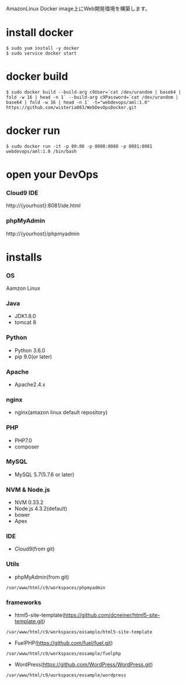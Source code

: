 AmazonLinux Docker image上にWeb開発環境を構築します。

# install docker
```
$ sudo yum install -y docker
$ sudo service docker start
```

# docker build
```
$ sudo docker build --build-arg c9User=`cat /dev/urandom | base64 | fold -w 16 | head -n 1` --build-arg c9Password=`cat /dev/urandom | base64 | fold -w 16 | head -n 1` -t="webdevops/aml:1.0" https://github.com/wisteria083/WebDevOpsDocker.git 
```

# docker run
```
$ sudo docker run -it -p 80:80 -p 8080:8080 -p 8081:8081 webdevops/aml:1.0 /bin/bash 
```

# open your DevOps

### Cloud9 IDE
http://{yourhost}:8081/ide.html

### phpMyAdmin
http://{yourhost}/phpmyadmin

# installs

### OS
Aamzon Linux

### Java
* JDK1.8.0
* tomcat 8

### Python
* Python 3.6.0
* pip 9.0(or later)

### Apache
* Apache2.4.x

### nginx
* nginx(amazon linux default repository)

### PHP
* PHP7.0
* composer

### MySQL
* MySQL 5.7(5.7.6 or later)

### NVM & Node.js
* NVM 0.33.2
* Node.js 4.3.2(default)
* bower
* Apex

### IDE
* Cloud9(from git)

### Utils
* phpMyAdmin(from git)
```
/var/www/html/c9/workspaces/phpmyadmin
```

### frameworks
* html5-site-template(https://github.com/dcneiner/html5-site-template.git)
```
/var/www/html/c9/workspaces/exsample/html5-site-template
```

* FuelPHP(https://github.com/fuel/fuel.git)
```
/var/www/html/c9/workspaces/exsample/fuelphp
```

* WordPress(https://github.com/WordPress/WordPress.git)
```
/var/www/html/c9/workspaces/exsample/wordpress
```




